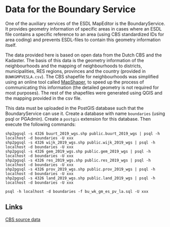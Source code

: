 # Data for the Boundary Service

One of the auxiliary services of the ESDL MapEditor is the BoundaryService. It provides geometry information of specific areas in cases where an ESDL file contains a specific reference to an area (using CBS standardized IDs for area coding) and prevents ESDL-files to contain this geometry information itself. 

The data provided here is based on open data from the Dutch CBS and the Kadaster. The basis of this data is the geometry information of the neighbourhoods and the mapping of neighbourhoods to districts, municipalities, RES regions, provinces and the country (provided in `BUWKGMPVESLA.csv`). The CBS shapefile for neighbourhoods was simplified using an online tool called [MapShaper](https://mapshaper.org/), to speed up the process of communicating this information (the detailed geometry is not required for most purposes). The rest of the shapefiles were generated using QGIS and the mapping provided in the csv file.

This data must be uploaded in the PostGIS database such that the BoundaryService can use it. Create a database with name `boundaries` (using psql or PGAdmin). Create a `postgis` extension for this database. Then execute the following commands:

```
shp2pgsql -s 4326 buurt_2019_wgs.shp public.buurt_2019_wgs | psql -h localhost -d boundaries -U xxx
shp2pgsql -s 4326 wijk_2019_wgs.shp public.wijk_2019_wgs | psql -h localhost -d boundaries -U xxx
shp2pgsql -s 4326 gem_2019_wgs.shp public.gem_2019_wgs | psql -h localhost -d boundaries -U xxx
shp2pgsql -s 4326 res_2019_wgs.shp public.res_2019_wgs | psql -h localhost -d boundaries -U xxx
shp2pgsql -s 4326 prov_2019_wgs.shp public.prov_2019_wgs | psql -h localhost -d boundaries -U xxx
shp2pgsql -s 4326 land_2019_wgs.shp public.land_2019_wgs | psql -h localhost -d boundaries -U xxx
```


```
psql -h localhost -d boundaries -f bu_wk_gm_es_pv_la.sql -U xxx
```

## Links
[CBS source data](https://www.cbs.nl/nl-nl/dossier/nederland-regionaal/geografische-data/wijk-en-buurtkaart-2019)
